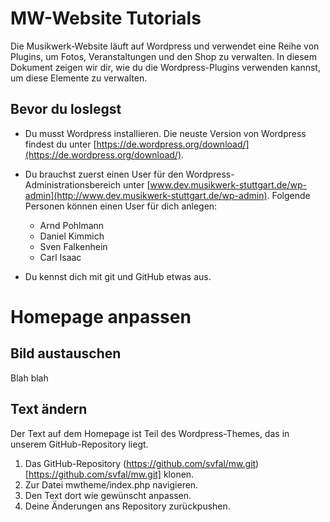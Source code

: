 # MW-Website Tutorials

Die Musikwerk-Website läuft auf Wordpress und verwendet eine Reihe von Plugins, um Fotos, Veranstaltungen und den Shop zu verwalten. In diesem Dokument zeigen wir dir, wie du die Wordpress-Plugins verwenden kannst, um diese Elemente zu verwalten.

## Bevor du loslegst

- Du musst Wordpress installieren. Die neuste Version von Wordpress findest du unter [https://de.wordpress.org/download/](https://de.wordpress.org/download/).

- Du brauchst zuerst einen User für den Wordpress-Administrationsbereich unter [www.dev.musikwerk-stuttgart.de/wp-admin](http://www.dev.musikwerk-stuttgart.de/wp-admin). Folgende Personen können einen User für dich anlegen:

    - Arnd Pohlmann
    - Daniel Kimmich
    - Sven Falkenhein
    - Carl Isaac

- Du kennst dich mit git und GitHub etwas aus.

# Homepage anpassen

## Bild austauschen

Blah blah

## Text ändern

Der Text auf dem Homepage ist Teil des Wordpress-Themes, das in unserem GitHub-Repository liegt. 

1. Das GitHub-Repository (https://github.com/svfal/mw.git)[https://github.com/svfal/mw.git] klonen.
1. Zur Datei mwtheme/index.php navigieren.
1. Den Text dort wie gewünscht anpassen.
1. Deine Änderungen ans Repository zurückpushen.